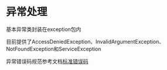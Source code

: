 # 异常处理

基本异常类封装在exception包内

目前提供了AccessDeniedException、InvalidArgumentException、NotFoundException和ServiceException

异常错误码规范参考文档[标准错误码](http://wiki.codeages.work/pages/viewpage.action?pageId=13337122)
